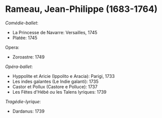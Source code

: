 # Rameau, Jean-Philippe (1683-1764)

_Comédie-ballet_:
- La Princesse de Navarre: Versailles, 1745
- Platée: 1745

Opera:
- Zoroastre: 1749

_Opéra-ballet_:
- Hyppolite et Aricie (Ippolito e Aracia): Parigi, 1733
- Les indes galantes (Le Indie galanti): 1735
- Castor et Pollux (Castore e Polluce): 1737
- Les Fêtes d'Hébé _ou_ les Talens lyriques: 1739

_Tragédie-lyrique_:
- Dardanus: 1739